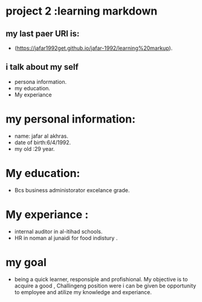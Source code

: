# project 2 :learning markdown 

## my last paer URl is:

* (https://jafar1992get.github.io/jafar-1992/learning%20markup).

## i talk about my self 

* persona information.
* my education.
* My experiance 

# my personal information:
* name: jafar al akhras.
* date of birth:6/4/1992.
* my old :29 year.

# My education:
* Bcs business administorator excelance grade.

# My experiance :
- internal auditor in al-itihad schools.
- HR in noman al junaidi for food indistury .

# my goal 

- being a quick learner, responsiple and profishional. My objective is to acquire a good ,
Challingeng position were i can be given be opportunity to employee and atilize my knowledge and experiance.
